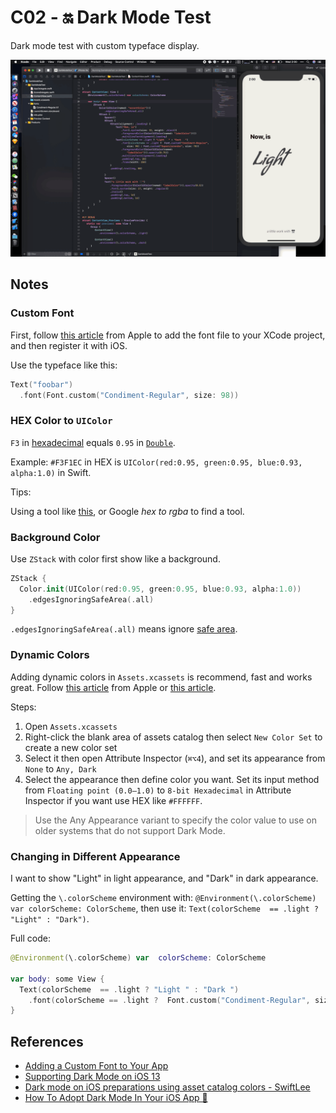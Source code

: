 
# C02 - 🔛 Dark Mode Test

Dark mode test with custom typeface display.

![](../docs/assets/images/02.gif)

## Notes

### Custom Font

First, follow [this article](https://developer.apple.com/documentation/uikit/text_display_and_fonts/adding_a_custom_font_to_your_app "Adding a Custom Font to Your App | Apple Developer Documentation") from Apple to add the font file to your XCode project, and then register it with iOS.

Use the typeface like this:

``` swift
Text("foobar")
  .font(Font.custom("Condiment-Regular", size: 98))
```

### HEX Color to `UIColor`

`F3` in [hexadecimal](https://en.wikipedia.org/wiki/Hexadecimal "Hexadecimal - Wikipedia") equals `0.95` in [`Double`](https://en.wikipedia.org/wiki/Double-precision_floating-point_format "Double-precision floating-point format - Wikipedia").

Example: `#F3F1EC` in HEX is `UIColor(red:0.95, green:0.95, blue:0.93, alpha:1.0)` in Swift.

Tips:

Using a tool like [this](http://hex2rgba.devoth.com "HEX 2 RGBA Color Calculator | by @Devoth"), or Google *hex to rgba* to find a tool.

### Background Color
Use `ZStack` with color first show like a background.

``` swift
ZStack {
  Color.init(UIColor(red:0.95, green:0.95, blue:0.93, alpha:1.0))
    .edgesIgnoringSafeArea(.all)
}
```

`.edgesIgnoringSafeArea(.all)` means ignore [safe area](https://developer.apple.com/documentation/uikit/uiview/positioning_content_relative_to_the_safe_area "Positioning Content Relative to the Safe Area | Apple Developer Documentation").

### Dynamic Colors

Adding dynamic colors in `Assets.xcassets` is recommend, fast and works great. Follow [this article](https://developer.apple.com/documentation/appkit/supporting_dark_mode_in_your_interface "Supporting Dark Mode in Your Interface | Apple Developer Documentation") from Apple or [this article](https://www.fivestars.blog/code/ios-dark-mode-how-to.html "How To Adopt Dark Mode In Your iOS App 🌙 | Five Stars").

Steps:

1. Open `Assets.xcassets`
2. Right-click the blank area of assets catalog then select `New Color Set` to create a new color set
3. Select it then open Attribute Inspector (`⌘⌥4`), and set its appearance from `None` to `Any, Dark`
4. Select the appearance then define color you want. Set its input method from `Floating point (0.0–1.0)` to `8-bit Hexadecimal` in Attribute Inspector if you want use HEX like `#FFFFFF`.

> Use the Any Appearance variant to specify the color value to use on older systems that do not support Dark Mode.

### Changing in Different Appearance

I want to show "Light" in light appearance, and "Dark" in dark appearance.

Getting the `\.colorScheme` environment with: `@Environment(\.colorScheme) var colorScheme: ColorScheme`,  then use it: `Text(colorScheme  == .light ? "Light" : "Dark")`.

Full code:

``` swift
@Environment(\.colorScheme) var  colorScheme: ColorScheme

var body: some View {
  Text(colorScheme  == .light ? "Light " : "Dark ")
    .font(colorScheme == .light ?  Font.custom("Condiment-Regular", size: 98) : Font.custom("Superclarendon", size: 78))
}
```

## References

- [Adding a Custom Font to Your App](https://developer.apple.com/documentation/uikit/text_display_and_fonts/adding_a_custom_font_to_your_app)
- [Supporting Dark Mode on iOS 13](https://schiavo.me/2019/implementing-dark-mode/)
- [Dark mode on iOS preparations using asset catalog colors - SwiftLee](https://www.avanderlee.com/xcode/dark-mode-on-ios-preparations-using-asset-catalog-colors/)
- [How To Adopt Dark Mode In Your iOS App 🌙](https://www.fivestars.blog/code/ios-dark-mode-how-to.html)
